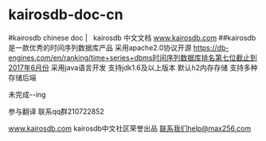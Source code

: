 # kairosdb-doc-cn

#kairosdb chinese doc  |   kairosdb 中文文档
www.kairosdb.com
##kairosdb是一款优秀的时间序列数据库产品 采用apache2.0协议开源
https://db-engines.com/en/ranking/time+series+dbms时间序列数据库排名第七位截止到2017年6月份
采用java语言开发 支持jdk1.6及以上版本
默认h2内存存储 支持多种存储后端


未完成--ing

参与翻译 联系qq群210722852

www.kairosdb.com kairosdb中文社区荣誉出品
联系我们help@max256.com
